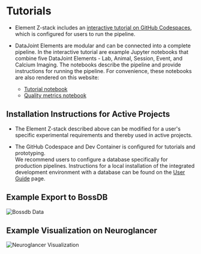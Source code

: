 # Tutorials

+ Element Z-stack includes an [interactive tutorial on GitHub Codespaces](https://github.com/datajoint/element-zstack#interactive-tutorial), which is configured for users to run the pipeline.

+ DataJoint Elements are modular and can be connected into a complete pipeline.  In the interactive tutorial are example Jupyter notebooks that combine five DataJoint Elements - Lab, Animal, Session, Event, and Calcium Imaging.  The notebooks describe the pipeline and provide instructions for running the pipeline.  For convenience, these notebooks are also rendered on this website:
   + [Tutorial notebook](tutorial.ipynb)
   + [Quality metrics notebook](quality_metrics.ipynb)

## Installation Instructions for Active Projects

+ The Element Z-stack described above can be modified for a user's specific experimental requirements and thereby used in active projects.  

+ The GitHub Codespace and Dev Container is configured for tutorials and prototyping.  
We recommend users to configure a database specifically for production pipelines.  Instructions for a local installation of the integrated development environment with a database can be found on the [User Guide](https://datajoint.com/docs/elements/user-guide/) page.

## Example Export to BossDB

![Bossdb
Data](https://raw.githubusercontent.com/datajoint/element-zstack/main/images/BossDB_screenshot.png)


## Example Visualization on Neuroglancer

![Neuroglancer Visualization](https://raw.githubusercontent.com/datajoint/element-zstack/main/images/Neuroglancer_screenshot.png)